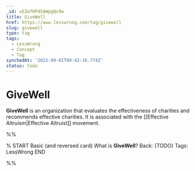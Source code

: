 ```yaml
---
_id: xEZwTHPd5AWpgQx9w
title: GiveWell
href: https://www.lesswrong.com/tag/givewell
slug: givewell
type: tag
tags:
  - LessWrong
  - Concept
  - Tag
synchedAt: '2022-09-01T09:42:16.774Z'
status: todo
---
```


# GiveWell

**GiveWell** is an organization that evaluates the effectiveness of charities and recommends effective charities. It is associated with the [[Effective Altruism|Effective Altruist]] movement.


%%

% START
Basic (and reversed card)
What is **GiveWell**?
Back: {TODO}
Tags: LessWrong
END

%%
	
